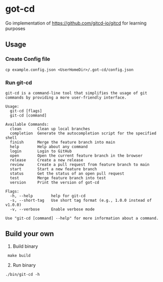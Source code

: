 # got-cd

Go implementation of https://github.com/gitcd-io/gitcd for learning purposes

## Usage
### Create Config file
```
cp example.config.json <UserHomeDir>/.got-cd/config.json
```

### Run git-cd

```
git-cd is a command-line tool that simplifies the usage of git commands by providing a more user-friendly interface.

Usage:
  git-cd [flags]
  git-cd [command]

Available Commands:
  clean       Clean up local branches
  completion  Generate the autocompletion script for the specified shell
  finish      Merge the feature branch into main
  help        Help about any command
  login       Login to GitHub
  open        Open the current feature branch in the browser
  release     Create a new release
  review      Create a pull request from feature branch to main
  start       Start a new feature branch
  status      Get the status of an open pull request
  test        Merge feature branch into test
  version     Print the version of got-cd

Flags:
  -h, --help        help for git-cd
  -s, --short-tag   Use short tag format (e.g., 1.0.0 instead of v1.0.0)
  -v, --verbose     Enable verbose mode

Use "git-cd [command] --help" for more information about a command.
```


## Build your own
1. Build binary

```
 make build
```
2. Run binary
```
./bin/git-cd -h
```
